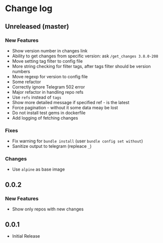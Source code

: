 # Change log

## Unreleased (master)

### New Features

* Show version number in changes link
* Ability to get changes from specific version: ask `/get_changes 3.8.0-208`
* Move setting tag filter to config file
* More string checking for filter tags, after tags filter should be version numbers
* Move regexp for version to config file
* Some refactor
* Correctly ignore Telegram 502 error
* Major refactor in handling repo refs
* Use `refs` instead of `tags`
* Show more detailed message if specified ref - is the latest
* Force pagination - without it some data meay be lost
* Do not install test gems in dockerfile
* Add logging of fetching changes

### Fixes

* Fix warning for `bundle install` (user `bundle config set without`)
* Sanitize output to telegram (repleace `_`)

### Changes

* Use `alpine` as base image

## 0.0.2

### New Features

* Show only repos with new changes

## 0.0.1

* Initial Release